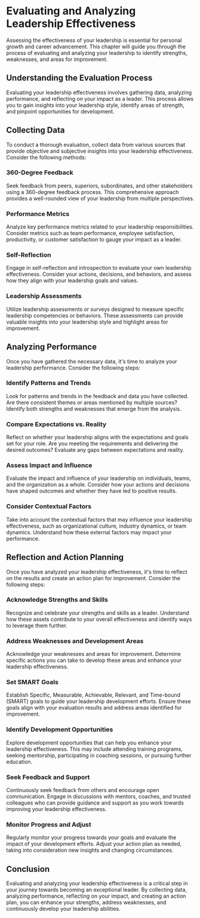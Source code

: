 Evaluating and Analyzing Leadership Effectiveness
============================================================

Assessing the effectiveness of your leadership is essential for personal growth and career advancement. This chapter will guide you through the process of evaluating and analyzing your leadership to identify strengths, weaknesses, and areas for improvement.

Understanding the Evaluation Process
------------------------------------

Evaluating your leadership effectiveness involves gathering data, analyzing performance, and reflecting on your impact as a leader. This process allows you to gain insights into your leadership style, identify areas of strength, and pinpoint opportunities for development.

Collecting Data
---------------

To conduct a thorough evaluation, collect data from various sources that provide objective and subjective insights into your leadership effectiveness. Consider the following methods:

### 360-Degree Feedback

Seek feedback from peers, superiors, subordinates, and other stakeholders using a 360-degree feedback process. This comprehensive approach provides a well-rounded view of your leadership from multiple perspectives.

### Performance Metrics

Analyze key performance metrics related to your leadership responsibilities. Consider metrics such as team performance, employee satisfaction, productivity, or customer satisfaction to gauge your impact as a leader.

### Self-Reflection

Engage in self-reflection and introspection to evaluate your own leadership effectiveness. Consider your actions, decisions, and behaviors, and assess how they align with your leadership goals and values.

### Leadership Assessments

Utilize leadership assessments or surveys designed to measure specific leadership competencies or behaviors. These assessments can provide valuable insights into your leadership style and highlight areas for improvement.

Analyzing Performance
---------------------

Once you have gathered the necessary data, it's time to analyze your leadership performance. Consider the following steps:

### Identify Patterns and Trends

Look for patterns and trends in the feedback and data you have collected. Are there consistent themes or areas mentioned by multiple sources? Identify both strengths and weaknesses that emerge from the analysis.

### Compare Expectations vs. Reality

Reflect on whether your leadership aligns with the expectations and goals set for your role. Are you meeting the requirements and delivering the desired outcomes? Evaluate any gaps between expectations and reality.

### Assess Impact and Influence

Evaluate the impact and influence of your leadership on individuals, teams, and the organization as a whole. Consider how your actions and decisions have shaped outcomes and whether they have led to positive results.

### Consider Contextual Factors

Take into account the contextual factors that may influence your leadership effectiveness, such as organizational culture, industry dynamics, or team dynamics. Understand how these external factors may impact your performance.

Reflection and Action Planning
------------------------------

Once you have analyzed your leadership effectiveness, it's time to reflect on the results and create an action plan for improvement. Consider the following steps:

### Acknowledge Strengths and Skills

Recognize and celebrate your strengths and skills as a leader. Understand how these assets contribute to your overall effectiveness and identify ways to leverage them further.

### Address Weaknesses and Development Areas

Acknowledge your weaknesses and areas for improvement. Determine specific actions you can take to develop these areas and enhance your leadership effectiveness.

### Set SMART Goals

Establish Specific, Measurable, Achievable, Relevant, and Time-bound (SMART) goals to guide your leadership development efforts. Ensure these goals align with your evaluation results and address areas identified for improvement.

### Identify Development Opportunities

Explore development opportunities that can help you enhance your leadership effectiveness. This may include attending training programs, seeking mentorship, participating in coaching sessions, or pursuing further education.

### Seek Feedback and Support

Continuously seek feedback from others and encourage open communication. Engage in discussions with mentors, coaches, and trusted colleagues who can provide guidance and support as you work towards improving your leadership effectiveness.

### Monitor Progress and Adjust

Regularly monitor your progress towards your goals and evaluate the impact of your development efforts. Adjust your action plan as needed, taking into consideration new insights and changing circumstances.

Conclusion
----------

Evaluating and analyzing your leadership effectiveness is a critical step in your journey towards becoming an exceptional leader. By collecting data, analyzing performance, reflecting on your impact, and creating an action plan, you can enhance your strengths, address weaknesses, and continuously develop your leadership abilities.
